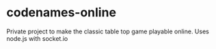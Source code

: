 # codenames-online
Private project to make the classic table top game playable online. Uses node.js with socket.io
